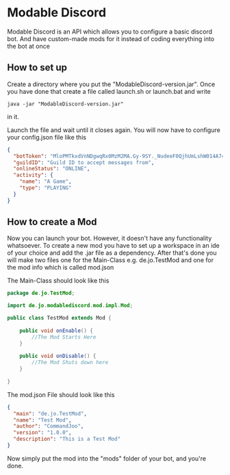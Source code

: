 # Modable Discord
Modable Discord is an API which allows you to configure a basic discord bot.
And have custom-made mods for it instead of coding everything into the bot at once

## How to set up
Create a directory where you put the "ModableDiscord-version.jar".
Once you have done that create a file called launch.sh or launch.bat and write 
```shell
java -jar "ModableDiscord-version.jar"
```
in it.

Launch the file and wait until it closes again.
You will now have to configure your config.json file like this
````json
{
  "botToken": "MloPMTkxdVnNDgwqRx0MzM2MA.Gy-9SY._NudeeF0QjhUmLshW014A743XXXBktQj_GmSw",
  "guildID": "Guild ID to accept messages from",
  "onlineStatus": "ONLINE",
  "activity": {
    "name": "A Game",
    "type": "PLAYING"
  }
}
````

## How to create a Mod

Now you can launch your bot.
However, it doesn't have any functionality whatsoever.
To create a new mod you have to set up a workspace in an ide of your choice and add the .jar file as a dependency.
After that's done you will make two files one for the Main-Class e.g. de.jo.TestMod and one for the mod info which is called mod.json

The Main-Class should look like this
```java
package de.jo.TestMod;

import de.jo.modablediscord.mod.impl.Mod;

public class TestMod extends Mod {
    
    public void onEnable() {
        //The Mod Starts Here
    }
    
    public void onDisable() {
        //The Mod Shuts down here
    }
    
}
```

The mod.json File should look like this
```json
{
  "main": "de.jo.TestMod",
  "name": "Test Mod",
  "author": "CommandJoo",
  "version": "1.0.0",
  "description": "This is a Test Mod"
}
```

Now simply put the mod into the "mods" folder of your bot, and you're done.
